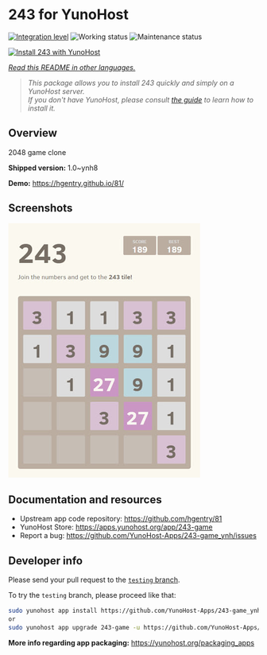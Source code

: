 <!--
N.B.: This README was automatically generated by <https://github.com/YunoHost/apps/tree/master/tools/readme_generator>
It shall NOT be edited by hand.
-->

# 243 for YunoHost

[![Integration level](https://apps.yunohost.org/badge/integration/243-game)](https://ci-apps.yunohost.org/ci/apps/243-game/)
![Working status](https://apps.yunohost.org/badge/state/243-game)
![Maintenance status](https://apps.yunohost.org/badge/maintained/243-game)

[![Install 243 with YunoHost](https://install-app.yunohost.org/install-with-yunohost.svg)](https://install-app.yunohost.org/?app=243-game)

*[Read this README in other languages.](./ALL_README.md)*

> *This package allows you to install 243 quickly and simply on a YunoHost server.*  
> *If you don't have YunoHost, please consult [the guide](https://yunohost.org/install) to learn how to install it.*

## Overview

2048 game clone


**Shipped version:** 1.0~ynh8

**Demo:** <https://hgentry.github.io/81/>

## Screenshots

![Screenshot of 243](./doc/screenshots/Screenshot-243.jpg)

## Documentation and resources

- Upstream app code repository: <https://github.com/hgentry/81>
- YunoHost Store: <https://apps.yunohost.org/app/243-game>
- Report a bug: <https://github.com/YunoHost-Apps/243-game_ynh/issues>

## Developer info

Please send your pull request to the [`testing` branch](https://github.com/YunoHost-Apps/243-game_ynh/tree/testing).

To try the `testing` branch, please proceed like that:

```bash
sudo yunohost app install https://github.com/YunoHost-Apps/243-game_ynh/tree/testing --debug
or
sudo yunohost app upgrade 243-game -u https://github.com/YunoHost-Apps/243-game_ynh/tree/testing --debug
```

**More info regarding app packaging:** <https://yunohost.org/packaging_apps>
